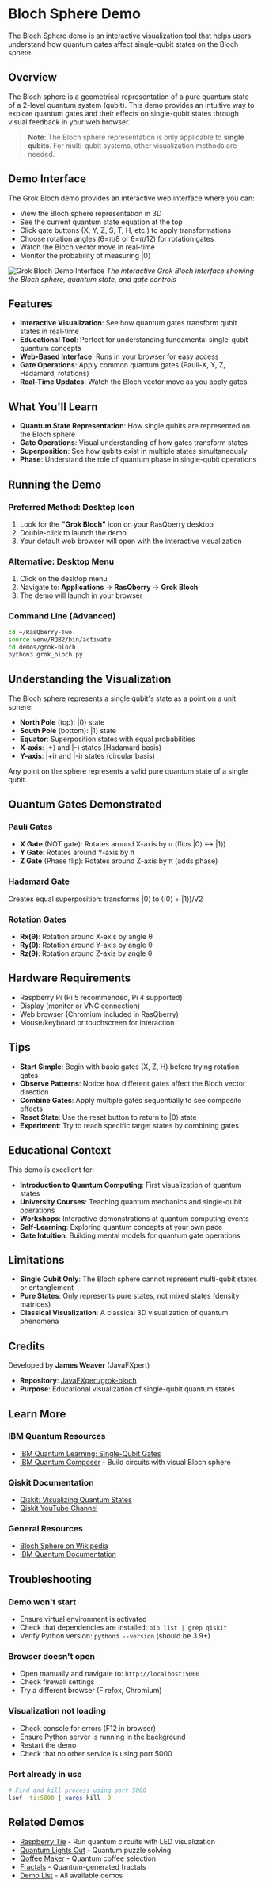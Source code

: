 # Bloch Sphere Demo

The Bloch Sphere demo is an interactive visualization tool that helps users understand how quantum gates affect single-qubit states on the Bloch sphere.

## Overview

The Bloch sphere is a geometrical representation of a pure quantum state of a 2-level quantum system (qubit). This demo provides an intuitive way to explore quantum gates and their effects on single-qubit states through visual feedback in your web browser.

> **Note**: The Bloch sphere representation is only applicable to **single qubits**. For multi-qubit systems, other visualization methods are needed.

## Demo Interface

The Grok Bloch demo provides an interactive web interface where you can:
- View the Bloch sphere representation in 3D
- See the current quantum state equation at the top
- Click gate buttons (X, Y, Z, S, T, H, etc.) to apply transformations
- Choose rotation angles (θ=π/8 or θ=π/12) for rotation gates
- Watch the Bloch vector move in real-time
- Monitor the probability of measuring |0⟩

![Grok Bloch Demo Interface](/demo-screenshots/grok-bloch-interface.png)
*The interactive Grok Bloch interface showing the Bloch sphere, quantum state, and gate controls*

## Features

- **Interactive Visualization**: See how quantum gates transform qubit states in real-time
- **Educational Tool**: Perfect for understanding fundamental single-qubit quantum concepts
- **Web-Based Interface**: Runs in your browser for easy access
- **Gate Operations**: Apply common quantum gates (Pauli-X, Y, Z, Hadamard, rotations)
- **Real-Time Updates**: Watch the Bloch vector move as you apply gates

## What You'll Learn

- **Quantum State Representation**: How single qubits are represented on the Bloch sphere
- **Gate Operations**: Visual understanding of how gates transform states
- **Superposition**: See how qubits exist in multiple states simultaneously
- **Phase**: Understand the role of quantum phase in single-qubit operations

## Running the Demo

### Preferred Method: Desktop Icon

1. Look for the **"Grok Bloch"** icon on your RasQberry desktop
2. Double-click to launch the demo
3. Your default web browser will open with the interactive visualization

### Alternative: Desktop Menu

1. Click on the desktop menu
2. Navigate to: **Applications** → **RasQberry** → **Grok Bloch**
3. The demo will launch in your browser

### Command Line (Advanced)

```bash
cd ~/RasQberry-Two
source venv/RQB2/bin/activate
cd demos/grok-bloch
python3 grok_bloch.py
```

## Understanding the Visualization

The Bloch sphere represents a single qubit's state as a point on a unit sphere:

- **North Pole** (top): |0⟩ state
- **South Pole** (bottom): |1⟩ state
- **Equator**: Superposition states with equal probabilities
- **X-axis**: |+⟩ and |-⟩ states (Hadamard basis)
- **Y-axis**: |+i⟩ and |-i⟩ states (circular basis)

Any point on the sphere represents a valid pure quantum state of a single qubit.

## Quantum Gates Demonstrated

### Pauli Gates
- **X Gate** (NOT gate): Rotates around X-axis by π (flips |0⟩ ↔ |1⟩)
- **Y Gate**: Rotates around Y-axis by π
- **Z Gate** (Phase flip): Rotates around Z-axis by π (adds phase)

### Hadamard Gate
Creates equal superposition: transforms |0⟩ to (|0⟩ + |1⟩)/√2

### Rotation Gates
- **Rx(θ)**: Rotation around X-axis by angle θ
- **Ry(θ)**: Rotation around Y-axis by angle θ
- **Rz(θ)**: Rotation around Z-axis by angle θ

## Hardware Requirements

- Raspberry Pi (Pi 5 recommended, Pi 4 supported)
- Display (monitor or VNC connection)
- Web browser (Chromium included in RasQberry)
- Mouse/keyboard or touchscreen for interaction

## Tips

- **Start Simple**: Begin with basic gates (X, Z, H) before trying rotation gates
- **Observe Patterns**: Notice how different gates affect the Bloch vector direction
- **Combine Gates**: Apply multiple gates sequentially to see composite effects
- **Reset State**: Use the reset button to return to |0⟩ state
- **Experiment**: Try to reach specific target states by combining gates

## Educational Context

This demo is excellent for:

- **Introduction to Quantum Computing**: First visualization of quantum states
- **University Courses**: Teaching quantum mechanics and single-qubit operations
- **Workshops**: Interactive demonstrations at quantum computing events
- **Self-Learning**: Exploring quantum concepts at your own pace
- **Gate Intuition**: Building mental models for quantum gate operations

## Limitations

- **Single Qubit Only**: The Bloch sphere cannot represent multi-qubit states or entanglement
- **Pure States**: Only represents pure states, not mixed states (density matrices)
- **Classical Visualization**: A classical 3D visualization of quantum phenomena

## Credits

Developed by **James Weaver** (JavaFXpert)

- **Repository**: [JavaFXpert/grok-bloch](https://github.com/JavaFXpert/grok-bloch)
- **Purpose**: Educational visualization of single-qubit quantum states

## Learn More

### IBM Quantum Resources
- [IBM Quantum Learning: Single-Qubit Gates](https://learning.quantum.ibm.com/course/basics-of-quantum-information/single-systems)
- [IBM Quantum Composer](https://quantum.ibm.com/composer) - Build circuits with visual Bloch sphere

### Qiskit Documentation
- [Qiskit: Visualizing Quantum States](https://docs.qiskit.org/stable/visualization.html#bloch-sphere)
- [Qiskit YouTube Channel](https://www.youtube.com/@qiskit)

### General Resources
- [Bloch Sphere on Wikipedia](https://en.wikipedia.org/wiki/Bloch_sphere)
- [IBM Quantum Documentation](https://docs.quantum.ibm.com/)

## Troubleshooting

### Demo won't start
- Ensure virtual environment is activated
- Check that dependencies are installed: `pip list | grep qiskit`
- Verify Python version: `python3 --version` (should be 3.9+)

### Browser doesn't open
- Open manually and navigate to: `http://localhost:5000`
- Check firewall settings
- Try a different browser (Firefox, Chromium)

### Visualization not loading
- Check console for errors (F12 in browser)
- Ensure Python server is running in the background
- Restart the demo
- Check that no other service is using port 5000

### Port already in use
```bash
# Find and kill process using port 5000
lsof -ti:5000 | xargs kill -9
```

## Related Demos

- [Raspberry Tie](raspberry-tie.md) - Run quantum circuits with LED visualization
- [Quantum Lights Out](quantum-lights-out.md) - Quantum puzzle solving
- [Qoffee Maker](qoffee-maker.md) - Quantum coffee selection
- [Fractals](fractals.md) - Quantum-generated fractals
- [Demo List](00-demo-list.md) - All available demos

